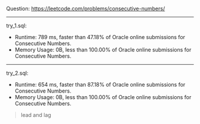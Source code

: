 Question: https://leetcode.com/problems/consecutive-numbers/

---

try_1.sql:
* Runtime: 789 ms, faster than 47.18% of Oracle online submissions for Consecutive Numbers.
* Memory Usage: 0B, less than 100.00% of Oracle online submissions for Consecutive Numbers.

---

try_2.sql:
* Runtime: 654 ms, faster than 87.18% of Oracle online submissions for Consecutive Numbers.
* Memory Usage: 0B, less than 100.00% of Oracle online submissions for Consecutive Numbers.

> lead and lag
